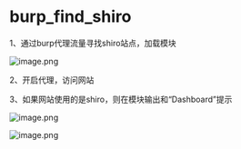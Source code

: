 # burp_find_shiro

1、通过burp代理流量寻找shiro站点，加载模块

 ![image.png](https://github.com/Jumbo-WJB/burp_find_shiro/raw/master/Snipaste_2020-06-11_21-31-19.jpg)
 
2、开启代理，访问网站

3、如果网站使用的是shiro，则在模块输出和“Dashboard”提示

![image.png](https://github.com/Jumbo-WJB/burp_find_shiro/raw/master/Snipaste_2020-06-11_21-32-26.jpg)
 
 ![image.png](https://github.com/Jumbo-WJB/burp_find_shiro/raw/master/Snipaste_2020-06-11_21-32-58.jpg)
 

